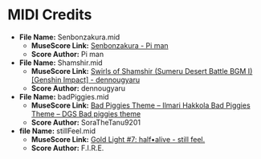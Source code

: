 # MIDI Credits

- **File Name:** Senbonzakura.mid
  - **MuseScore Link:** [Senbonzakura - Pi man](https://musescore.com/user/1759861/scores/6580169)
  - **Score Author:** Pi man
- **File Name:** Shamshir.mid
  - **MuseScore Link:** [Swirls of Shamshir (Sumeru Desert Battle BGM I) [Genshin Impact] - dennougyaru](https://www.midi.org/specifications)
  - **Score Author:** dennougyaru
- **File Name:** badPiggies.mid
  - **MuseScore Link:** [Bad Piggies Theme – Ilmari Hakkola Bad Piggies Theme – DGS Bad piggies theme](https://musescore.com/user/38652440/scores/11361871)
  - **Score Author:** SoraTheTanu9201
- **file Name:** stillFeel.mid
  - **MuseScore Link:** [Gold Light #7: half•alive - still feel.](https://musescore.com/user/32136986/scores/8511074)
  - **Score Author:** F.I.R.E.
